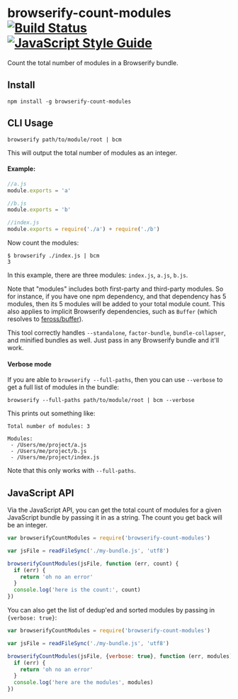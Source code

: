 browserify-count-modules [![Build Status](https://travis-ci.org/nolanlawson/browserify-count-modules.svg?branch=master)](https://travis-ci.org/nolanlawson/browserify-count-modules) [![JavaScript Style Guide](https://img.shields.io/badge/code%20style-standard-brightgreen.svg)](http://standardjs.com/)
========

Count the total number of modules in a Browserify bundle.

Install
---

    npm install -g browserify-count-modules

CLI Usage
---

    browserify path/to/module/root | bcm

This will output the total number of modules as an integer.

#### Example:

```js
//a.js
module.exports = 'a'
```

```js
//b.js
module.exports = 'b'
```

```js
//index.js
module.exports = require('./a') + require('./b')
```

Now count the modules:

    $ browserify ./index.js | bcm
    3

In this example, there are three modules: `index.js`, `a.js`, `b.js`.

Note that "modules" includes both first-party and third-party modules. So for instance, if you have one npm dependency,
and that dependency has 5 modules, then its 5 modules will be added to your total module count. This also applies to 
implicit Browserify dependencies, such as `Buffer` (which resolves to [feross/buffer](https://github.com/feross/buffer)).

This tool correctly handles `--standalone`, `factor-bundle`, `bundle-collapser`, and minified bundles as well.
Just pass in any Browserify bundle and it'll work.

#### Verbose mode

If you are able to `browserify --full-paths`, then you can use `--verbose` 
to get a full list of modules in the bundle:

    browserify --full-paths path/to/module/root | bcm --verbose

This prints out something like:

```
Total number of modules: 3

Modules:
 - /Users/me/project/a.js
 - /Users/me/project/b.js
 - /Users/me/project/index.js 
```

Note that this only works with `--full-paths`.

JavaScript API
----

Via the JavaScript API, you can get the total count of modules for a given JavaScript bundle
by passing it in as a string. The count you get back will be an integer.

```js
var browserifyCountModules = require('browserify-count-modules')

var jsFile = readFileSync('./my-bundle.js', 'utf8')

browserifyCountModules(jsFile, function (err, count) {
  if (err) {
    return 'oh no an error'
  }
  console.log('here is the count:', count)
})
```

You can also get the list of dedup'ed and sorted modules by passing in `{verbose: true}`:

```js
var browserifyCountModules = require('browserify-count-modules')

var jsFile = readFileSync('./my-bundle.js', 'utf8')

browserifyCountModules(jsFile, {verbose: true}, function (err, modules) {
  if (err) {
    return 'oh no an error'
  }
  console.log('here are the modules', modules)
})
```
